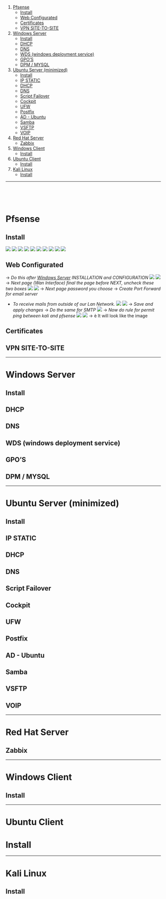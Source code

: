 1. [Pfsense](#Pfsense)
	- [Install](#Install)
	- [Web Configurated](Manual%20-%20Sistemas.md#Web%20Configurated)
	- [Certificates](#Certificates)
	- [VPN SITE-TO-SITE](#VPN%20SITE-TO-SITE)
2. [Windows Server](#Windows%20Server)
	- [Install](#Install)
	- [DHCP](#DHCP)
	- [DNS](#DNS)
	- [WDS (windows deployment service)](#WDS%20(windows%20deployment%20service))
	- [GPO’S](#GPO’S)
	- [DPM / MYSQL](#DPM%20/%20MYSQL)
3. [Ubuntu Server (minimized)](#Ubuntu%20Server%20(minimized))
	- [Install](#Install)
	- [IP STATIC](#IP%20STATIC)
	- [DHCP](#DHCP)
	- [DNS](#DNS)
	- [Script Failover](#Script%20Failover)
	- [Cockpit](#Cockpit)
	- [UFW](#UFW)
	- [Postfix](#Postfix)
	- [AD - Ubuntu](#AD%20-%20Ubuntu)
	- [Samba](#Samba)
	- [VSFTP](#VSFTP)
	- [VOIP](#VOIP)
4. [Red Hat Server](#Red%20Hat%20Server)
	- [Zabbix](#Zabbix)
5. [Windows Client](#Windows%20Client)
	- [Install](#Install)
6. [Ubuntu Client](#Ubuntu%20Client)
	- [Install](#Install)
7. [Kali Linux](#Kali%20Linux)
	- [Install](#Install)
---
<br>
<br>
<br>


# Pfsense 
## Install
![](../../attachments/1%20-%20Pfsense%20Installation.png)
![](../../attachments/Untitled.png)
![](../../attachments/Untitled-1.png)
![](../../attachments/Manual%20-%20Sistemas.png)
![](../../attachments/Manual%20-%20Sistemas-1.png)
![](../../attachments/Manual%20-%20Sistemas-2.png)
![](../../attachments/Manual%20-%20Sistemas-3.png)
![](../../attachments/Manual%20-%20Sistemas-4.png)
![](../../attachments/Manual%20-%20Sistemas-5.png)
![](../../attachments/Manual%20-%20Sistemas-6.png)
## Web Configurated
-> _Do this after [Windows Server](#Windows%20Server) INSTALLATION and CONFIGURATION_
![](../../attachments/Manual%20-%20Sistemas-7.png)
![](../../attachments/Manual%20-%20Sistemas-8.png)
-> _Next page (Wan Interface) final the page before NEXT, uncheck these two boxes_
![](../../attachments/Manual%20-%20Sistemas-9.png)
![](../../attachments/Manual%20-%20Sistemas-10.png)
-> _Next page password you choose_
-> _Create Port Forward for email server_
- _To receive mails from outside of our Lan Network._
![](../../attachments/Manual%20-%20Sistemas-11.png)
![](../../attachments/Pasted%20image%2020250711220450.png)
-> _Save and apply changes_
-> _Do the same for SMTP_
![](../../attachments/Manual%20-%20Sistemas-13.png)
-> _Now do rule for permit ping between kali and pfsense_
![](../../attachments/Manual%20-%20Sistemas-14.png)
![](../../attachments/Manual%20-%20Sistemas-15.png)
-> è It will look like the image
## Certificates
## VPN SITE-TO-SITE

---
# Windows Server
## Install
## DHCP
## DNS
## WDS (windows deployment service)
## GPO’S
## DPM / MYSQL

---
# Ubuntu Server (minimized)
## Install
## IP STATIC
## DHCP
## DNS
## Script Failover
## Cockpit
## UFW
## Postfix
## AD - Ubuntu
## Samba
## VSFTP
## VOIP

---
# Red Hat Server
## Zabbix

---
# Windows Client
## Install

---
# Ubuntu Client
# Install

---
# Kali Linux
## Install